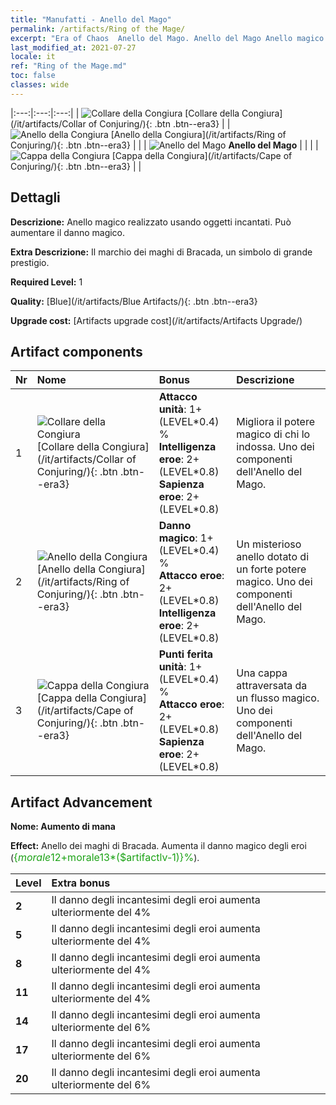 ```yaml
---
title: "Manufatti - Anello del Mago"
permalink: /artifacts/Ring of the Mage/
excerpt: "Era of Chaos  Anello del Mago. Anello del Mago Anello magico realizzato usando oggetti incantati. Può aumentare il danno magico."
last_modified_at: 2021-07-27
locale: it
ref: "Ring of the Mage.md"
toc: false
classes: wide
---
```


  |:---:|:---:|:---:| 
  | ![Collare della Congiura](/images/t/artifact_40221.png) [Collare della Congiura](/it/artifacts/Collar of Conjuring/){: .btn .btn--era3} |   | ![Anello della Congiura](/images/t/artifact_40222.png) [Anello della Congiura](/it/artifacts/Ring of Conjuring/){: .btn .btn--era3} | 
  |   | ![Anello del Mago](/images/t/icon_artifact_22.png) **Anello del Mago** |  | 
  |   | ![Cappa della Congiura](/images/t/artifact_40223.png) [Cappa della Congiura](/it/artifacts/Cape of Conjuring/){: .btn .btn--era3} |   | 


## Dettagli

 **Descrizione:** Anello magico realizzato usando oggetti incantati. Può aumentare il danno magico.

 **Extra Descrizione:** Il marchio dei maghi di Bracada, un simbolo di grande prestigio.

 **Required Level:** 1

 **Quality:** [Blue](/it/artifacts/Blue Artifacts/){: .btn .btn--era3}

 **Upgrade cost:** [Artifacts upgrade cost](/it/artifacts/Artifacts Upgrade/)



## Artifact components

  | Nr |    Nome    |   Bonus | Descrizione | 
  |:---|:-----------|:--------|:------------| 
  | 1 | ![Collare della Congiura](/images/t/artifact_40221.png) [Collare della Congiura](/it/artifacts/Collar of Conjuring/){: .btn .btn--era3} | **Attacco unità**: 1+(LEVEL\*0.4) %<br/>**Intelligenza eroe**: 2+(LEVEL\*0.8)<br/>**Sapienza eroe**: 2+(LEVEL\*0.8) | Migliora il potere magico di chi lo indossa. Uno dei componenti dell'Anello del Mago. | 
  | 2 | ![Anello della Congiura](/images/t/artifact_40222.png) [Anello della Congiura](/it/artifacts/Ring of Conjuring/){: .btn .btn--era3} | **Danno magico**: 1+(LEVEL\*0.4) %<br/>**Attacco eroe**: 2+(LEVEL\*0.8)<br/>**Intelligenza eroe**: 2+(LEVEL\*0.8) | Un misterioso anello dotato di un forte potere magico. Uno dei componenti dell'Anello del Mago. | 
  | 3 | ![Cappa della Congiura](/images/t/artifact_40223.png) [Cappa della Congiura](/it/artifacts/Cape of Conjuring/){: .btn .btn--era3} | **Punti ferita unità**: 1+(LEVEL\*0.4) %<br/>**Attacco eroe**: 2+(LEVEL\*0.8)<br/>**Sapienza eroe**: 2+(LEVEL\*0.8) | Una cappa attraversata da un flusso magico. Uno dei componenti dell'Anello del Mago. | 


## Artifact Advancement

 **Nome: Aumento di mana**

 **Effect:** Anello dei maghi di Bracada. Aumenta il danno magico degli eroi (<span style="color: #1ca216;font-size:16px">{$morale12+$morale13*($artifactlv-1)}%</span>).

  |  Level  |    Extra bonus  | 
  |:--------|:----------------| 
  | **2** | Il danno degli incantesimi degli eroi aumenta ulteriormente del 4% | 
  | **5** | Il danno degli incantesimi degli eroi aumenta ulteriormente del 4% | 
  | **8** | Il danno degli incantesimi degli eroi aumenta ulteriormente del 4% | 
  | **11** | Il danno degli incantesimi degli eroi aumenta ulteriormente del 4% | 
  | **14** | Il danno degli incantesimi degli eroi aumenta ulteriormente del 6% | 
  | **17** | Il danno degli incantesimi degli eroi aumenta ulteriormente del 6% | 
  | **20** | Il danno degli incantesimi degli eroi aumenta ulteriormente del 6% | 
